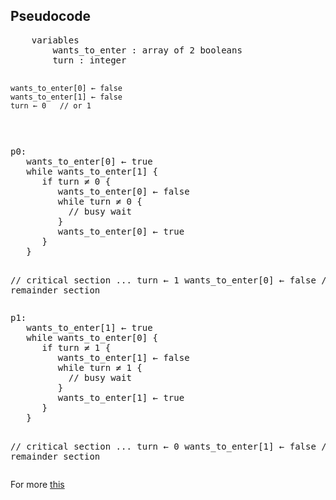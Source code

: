 ## Pseudocode


<tbody><tr>
<td colspan="2" align="left">
<div class="mw-highlight mw-content-ltr" dir="ltr">
<pre>    variables
        wants_to_enter : array of 2 booleans
        turn : integer

    wants_to_enter[0] ← false
    wants_to_enter[1] ← false
    turn ← 0   // or 1
</pre></div>
</td>
</tr>
<tr>
<td align="left">
<div class="mw-highlight mw-content-ltr" dir="ltr">
<pre>p0:
   wants_to_enter[0] ← true
   while wants_to_enter[1] {
      if turn ≠ 0 {
         wants_to_enter[0] ← false
         while turn ≠ 0 {
           // busy wait
         }
         wants_to_enter[0] ← true
      }
   }

   // critical section
   ...
   turn ← 1
   wants_to_enter[0] ← false
   // remainder section
</pre></div>
</td>
<td align="left">
<div class="mw-highlight mw-content-ltr" dir="ltr">
<pre>p1:
   wants_to_enter[1] ← true
   while wants_to_enter[0] {
      if turn ≠ 1 {
         wants_to_enter[1] ← false
         while turn ≠ 1 {
           // busy wait
         }
         wants_to_enter[1] ← true
      }
   }
 
   // critical section
   ...
   turn ← 0
   wants_to_enter[1] ← false
   // remainder section
</pre></div>
</td>
</tr>
</tbody>

For more [this](https://en.wikipedia.org/wiki/Dekker%27s_algorithm)
